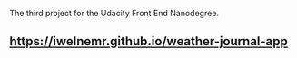 The third project for the Udacity Front End Nanodegree.

## https://iwelnemr.github.io/weather-journal-app
